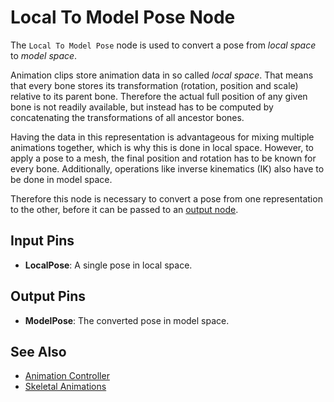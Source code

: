 # Local To Model Pose Node

The `Local To Model Pose` node is used to convert a pose from *local space* to *model space*.

Animation clips store animation data in so called *local space*. That means that every bone stores its transformation (rotation, position and scale) relative to its parent bone. Therefore the actual full position of any given bone is not readily available, but instead has to be computed by concatenating the transformations of all ancestor bones.

Having the data in this representation is advantageous for mixing multiple animations together, which is why this is done in local space. However, to apply a pose to a mesh, the final position and rotation has to be known for every bone. Additionally, operations like inverse kinematics (IK) also have to be done in model space.

Therefore this node is necessary to convert a pose from one representation to the other, before it can be passed to an [output node](anim-nodes-output.md).

## Input Pins

* **LocalPose**: A single pose in local space.

## Output Pins

* **ModelPose**: The converted pose in model space.

## See Also


* [Animation Controller](Animation-Controller.md)
* [Skeletal Animations](Skeletal-Animation.md)
